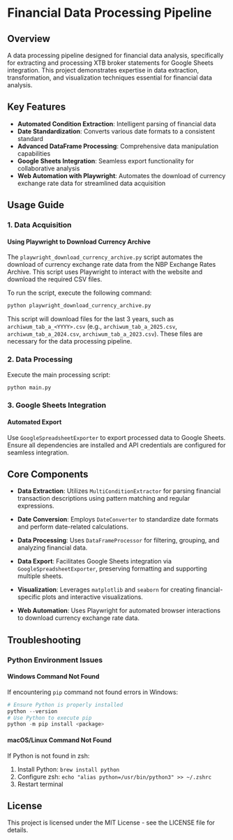 # Financial Data Processing Pipeline

## Overview

A data processing pipeline designed for financial data analysis, specifically for extracting and processing XTB broker statements for Google Sheets integration. This project demonstrates expertise in data extraction, transformation, and visualization techniques essential for financial data analysis.

## Key Features

- **Automated Condition Extraction**: Intelligent parsing of financial data
- **Date Standardization**: Converts various date formats to a consistent standard
- **Advanced DataFrame Processing**: Comprehensive data manipulation capabilities
- **Google Sheets Integration**: Seamless export functionality for collaborative analysis
- **Web Automation with Playwright**: Automates the download of currency exchange rate data for streamlined data acquisition

## Usage Guide

### 1. Data Acquisition

#### Using Playwright to Download Currency Archive

The `playwright_download_currency_archive.py` script automates the download of currency exchange rate data from the NBP Exchange Rates Archive. This script uses Playwright to interact with the website and download the required CSV files.

To run the script, execute the following command:
```bash
python playwright_download_currency_archive.py
```

This script will download files for the last 3 years, such as `archiwum_tab_a_<YYYY>.csv` (e.g., `archiwum_tab_a_2025.csv`, `archiwum_tab_a_2024.csv`, `archiwum_tab_a_2023.csv`). These files are necessary for the data processing pipeline.

### 2. Data Processing

Execute the main processing script:
```bash
python main.py
```

### 3. Google Sheets Integration

#### Automated Export

Use `GoogleSpreadsheetExporter` to export processed data to Google Sheets. Ensure all dependencies are installed and API credentials are configured for seamless integration.

## Core Components

- **Data Extraction**: Utilizes `MultiConditionExtractor` for parsing financial transaction descriptions using pattern matching and regular expressions.

- **Date Conversion**: Employs `DateConverter` to standardize date formats and perform date-related calculations.

- **Data Processing**: Uses `DataFrameProcessor` for filtering, grouping, and analyzing financial data.

- **Data Export**: Facilitates Google Sheets integration via `GoogleSpreadsheetExporter`, preserving formatting and supporting multiple sheets.

- **Visualization**: Leverages `matplotlib` and `seaborn` for creating financial-specific plots and interactive visualizations.

- **Web Automation**: Uses Playwright for automated browser interactions to download currency exchange rate data.

## Troubleshooting

### Python Environment Issues

#### Windows Command Not Found
If encountering `pip` command not found errors in Windows:
```powershell
# Ensure Python is properly installed
python --version
# Use Python to execute pip
python -m pip install <package>
```

#### macOS/Linux Command Not Found
If Python is not found in zsh:
1. Install Python: `brew install python`
2. Configure zsh: `echo "alias python=/usr/bin/python3" >> ~/.zshrc`
3. Restart terminal

## License

This project is licensed under the MIT License - see the LICENSE file for details.
